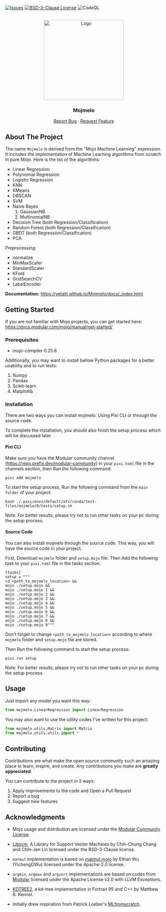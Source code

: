 <a id="readme-top"></a>

[![Issues][issues-shield]][issues-url]
[![BSD-3-Clause License][license-shield]][license-url]
![CodeQL](https://github.com/yetalit/Mojmelo/workflows/CodeQL/badge.svg)

<br />
<div align="center">
  <a href="https://github.com/yetalit/mojmelo">
    <img src="./images/logo-min.jpg" alt="Logo" width="256" height="256">
  </a>
  <h3 align="center">Mojmelo</h3>
  <p align="center">
    <a href="https://github.com/yetalit/mojmelo/issues/new?labels=bug&template=bug-report---.md">Report Bug</a>
    ·
    <a href="https://github.com/yetalit/mojmelo/issues/new?labels=enhancement&template=feature-request---.md">Request Feature</a>
  </p>
</div>

## About The Project

The name `Mojmelo` is derived from the "Mojo Machine Learning" expression. It includes the implementation of Machine Learning algorithms from scratch in pure Mojo.
Here is the list of the algorithms:
* Linear Regression
* Polynomial Regression
* Logistic Regression
* KNN
* KMeans
* DBSCAN
* SVM
* Naive Bayes
    1. GaussianNB
    2. MultinomialNB
* Decision Tree (both Regression/Classification)
* Random Forest (both Regression/Classification)
* GBDT (both Regression/Classification)
* PCA

Preprocessing:
* normalize
* MinMaxScaler
* StandardScaler
* KFold
* GridSearchCV
* LabelEncoder

**Documentation:** https://yetalit.github.io/Mojmelo/docs/_index.html

## Getting Started

If you are not familiar with Mojo projects, you can get started here: https://docs.modular.com/mojo/manual/get-started/

### Prerequisites

* mojo-compiler 0.25.6

Additionally, you may want to install bellow Python packages for a better usability and to run tests:
1. Numpy
2. Pandas
3. Scikit-learn
4. Matplotlib

### Installation

There are two ways you can install mojmelo: Using Pixi CLI or through the source code.

To complete the installation, you should also finish the setup process which will be discussed later.

#### Pixi CLI

Make sure you have the Modular community channel (https://repo.prefix.dev/modular-community) in your `pixi.toml` file in the channels section, then Run the following command:
```
pixi add mojmelo
```

To start the setup process, Run the following command from the `main folder` of your project:
```
bash ./.pixi/envs/default/etc/conda/test-files/mojmelo/0/tests/setup.sh
```

Note: For better results, please try not to run other tasks on your pc during the setup process.

#### Source Code

You can also install mojmelo through the source code. This way, you will have the source code in your project.

First, Download `mojmelo` folder and `setup.mojo` file. Then Add the following task to your `pixi.toml` file in the tasks section:
```
[tasks]
setup = """
cd <path_to_mojmelo_location> &&
mojo ./setup.mojo &&
mojo ./setup.mojo 1 &&
mojo ./setup.mojo 2 &&
mojo ./setup.mojo 3 &&
mojo ./setup.mojo 4 &&
mojo ./setup.mojo 5 &&
mojo ./setup.mojo 6 &&
mojo ./setup.mojo 7 &&
mojo ./setup.mojo 8 &&
mojo ./setup.mojo 9"""
```

Don't forget to change `<path_to_mojmelo_location>` according to where `mojmelo` folder and `setup.mojo` file are stored.

Then Run the following command to start the setup process:
```
pixi run setup
```

Note: For better results, please try not to run other tasks on your pc during the setup process.

## Usage

Just import any model you want this way:
```python 
from mojmelo.LinearRegression import LinearRegression
```
You may also want to use the utility codes I've written for this project:
```python 
from mojmelo.utils.Matrix import Matrix
from mojmelo.utils.utils import *
```

## Contributing

Contributions are what make the open source community such an amazing place to learn, inspire, and create. Any contributions you make are **greatly appreciated**.

You can contribute to the project in 3 ways:
1. Apply improvements to the code and Open a Pull Request
2. Report a bug
3. Suggest new features

<!-- ACKNOWLEDGMENTS -->
## Acknowledgments

* Mojo usage and distribution are licensed under the [Modular Community License](https://www.modular.com/legal/community).

* <a href='https://www.csie.ntu.edu.tw/~cjlin/libsvm/'>Libsvm</a>, A Library for Support Vector Machines by Chih-Chung Chang and Chih-Jen Lin licensed under the BSD-3-Clause license.

* `matmul` implementation is based on <a href='https://github.com/YichengDWu/matmul.mojo'>matmul.mojo</a> by Ethan Wu (YichengDWu) licensed under the Apache-2.0 license. 

* `argmin`, `argmax` and `argsort` implementations are based on codes from <a href='https://github.com/modular/modular'>Modular</a> licensed under the Apache License v2.0 with LLVM Exceptions.

* <a href='https://arxiv.org/abs/physics/0408067'>KDTREE2</a>, a kd-tree implementation in Fortran 95 and C++ by Matthew B. Kennel.

* Initially drew inspiration from Patrick Loeber's <a href='https://github.com/patrickloeber/MLfromscratch/'>MLfromscratch</a>.


[issues-shield]: https://img.shields.io/github/issues/yetalit/mojmelo
[issues-url]: https://github.com/yetalit/mojmelo/issues
[license-shield]: https://img.shields.io/badge/license-BSD%203--Clause-blue
[license-url]: https://github.com/yetalit/Mojmelo/blob/main/LICENSE
